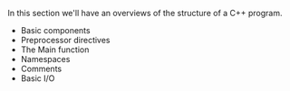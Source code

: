 In this section we'll have an overviews of the structure of a C++ program.
<ul>
    <li>Basic components</li>
    <li>Preprocessor directives</li>
    <li>The Main function</li>
    <li>Namespaces</li>
    <li>Comments</li>
    <li>Basic I/O</li>
</ul>